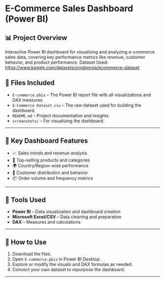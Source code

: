 # E-Commerce Sales Dashboard (Power BI)

## 📊 Project Overview
Interactive Power BI dashboard for visualizing and analyzing e-commerce sales data, covering key performance metrics like revenue, customer behavior, and product performance.
Dataset Used: https://www.kaggle.com/datasets/onigbenga/ecommerce-dataset

## 📁 Files Included

- `E-commerce.pbix` – The Power BI report file with all visualizations and DAX measures.
- `E-Commerce Dataset.csv` – The raw dataset used for building the dashboard.
- `README.md` – Project documentation and insights.
- `screenshots/` – For  visualizing the dashboard.
---

## 📌 Key Dashboard Features

- 📈 Sales trends and revenue analysis
- 🛒 Top-selling products and categories
- 🌍 Country/Region-wise performance
- 👥 Customer distribution and behavior
- 📦 Order volume and frequency metrics

---

## 🧰 Tools Used

- **Power BI** – Data visualization and dashboard creation
- **Microsoft Excel/CSV** – Data cleaning and preparation
- **DAX** – Measures and calculations

---

## 🚀 How to Use

1. Download the files.
2. Open `E-commerce.pbix` in Power BI Desktop.
3. Explore or modify the visuals and DAX formulas as needed.
4. Connect your own dataset to repurpose the dashboard.

---
